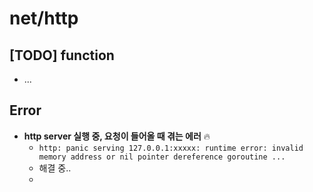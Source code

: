 # net/http 

## [TODO] function

+ ...


## Error
+ **http server 실행 중, 요청이 들어올 때 겪는 에러** 🔥
   + `http: panic serving 127.0.0.1:xxxxx: runtime error: invalid memory address or nil pointer dereference goroutine ...`
   + 해결 중..
   + 
